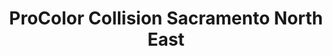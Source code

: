 ---
title: "ProColor Collision Sacramento North East"
url: /sacramento/procolor-collision-sacramento-north-east/
shop: Autowerkstatt
---